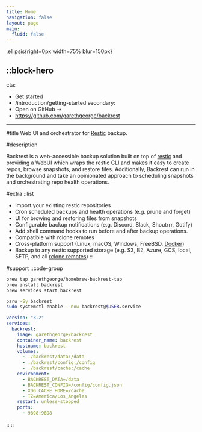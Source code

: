 ```yaml
---
title: Home
navigation: false
layout: page
main:
  fluid: false
---
```


:ellipsis{right=0px width=75% blur=150px}

::block-hero
---
cta:
  - Get started
  - /introduction/getting-started
secondary:
  - Open on GitHub →
  - https://github.com/garethgeorge/backrest
---

#title
Web UI and orchestrator for [Restic](https://restic.net) backup.

#description

Backrest is a web-accessible backup solution built on top of [restic](https://restic.net/) and providing a WebUI which wraps the restic CLI and makes it easy to create repos, browse snapshots, and restore files. Additionally, Backrest can run in the background and take an opinionated approach to scheduling snapshots and orchestrating repo health operations.


#extra
  ::list
  - Import your existing restic repositories
  - Cron scheduled backups and health operations (e.g. prune and forget)
  - UI for browing and restoring files from snapshots
  - Configurable backup notifications (e.g. Discord, Slack, Shoutrrr, Gotify)
  - Add shell command hooks to run before and after backup operations.
  - Compatible with rclone remotes
  - Cross-platform support (Linux, macOS, Windows, FreeBSD, [Docker](https://hub.docker.com/r/garethgeorge/backrest))
  - Backup to any restic supported storage (e.g. S3, B2, Azure, GCS, local, SFTP, and all [rclone remotes](https://rclone.org/))
  ::

#support
::code-group
```bash [MacOS]
brew tap garethgeorge/homebrew-backrest-tap
brew install backrest
brew services start backrest
```
```bash [Arch Linux]
paru -Sy backrest
sudo systemctl enable --now backrest@$USER.service
```
```yaml [docker-compose]
version: "3.2"
services:
  backrest:
    image: garethgeorge/backrest
    container_name: backrest
    hostname: backrest
    volumes:
      - ./backrest/data:/data
      - ./backrest/config:/config
      - ./backrest/cache:/cache
    environment:
      - BACKREST_DATA=/data
      - BACKREST_CONFIG=/config/config.json 
      - XDG_CACHE_HOME=/cache 
      - TZ=America/Los_Angeles
    restart: unless-stopped
    ports:
      - 9898:9898
```
::
::